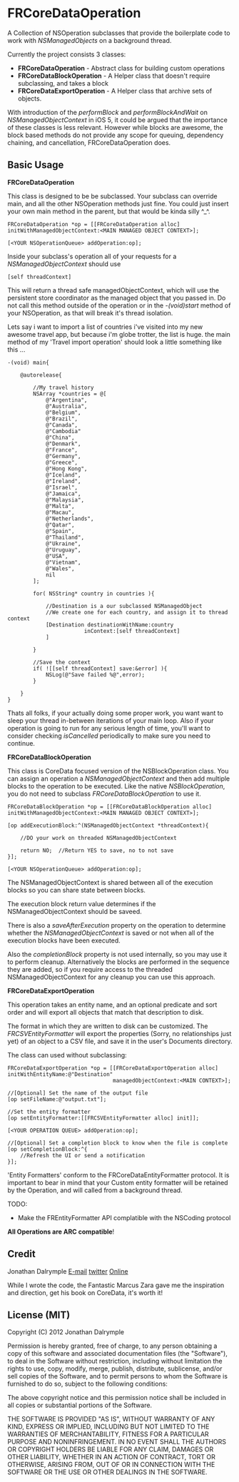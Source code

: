 FRCoreDataOperation
===================

A Collection of NSOperation subclasses that provide the boilerplate code to work with *NSManagedObjects* on a background thread.

Currently the project consists 3 classes:

* **FRCoreDataOperation** - Abstract class for building custom operations
* **FRCoreDataBlockOperation** - A Helper class that doesn't require subclassing, and takes a block
* **FRCoreDataExportOperation** - A Helper class that archive sets of objects.

With introduction of the *performBlock* and *performBlockAndWait* on *NSManagedObjectContext* in iOS 5, it could be argued that the importance of these classes is less relevant. However while blocks are awesome, the block based methods do not provide any scope for queuing, dependency chaining, and cancellation, FRCoreDataOperation does.

Basic Usage
-----------

**FRCoreDataOperation**

This class is designed to be be subclassed. Your subclass can override main, and all the other NSOperation methods just fine.
You could just insert your own main method in the parent, but that would be kinda silly ^_^.

	FRCoreDataOperation *op = [[FRCoreDataOperation alloc] initWithManagedObjectContext:<MAIN MANAGED OBJECT CONTEXT>];
	
	[<YOUR NSOperationQueue> addOperation:op];

Inside your subclass's operation all of your requests for a *NSManagedObjectContext* should use

	[self threadContext]

This will return a thread safe managedObjectContext, which will use the persistent store coordinator as the managed object that you passed in.
Do not call this method outside of the operation or in the *-(void)start* method of your NSOperation, as that will break it's thread isolation.

Lets say i want to import a list of countries i've visited into my new awesome travel app, but because i'm globe trotter, the list is huge.
the main method of my 'Travel import operation' should look a little something like this ...

	-(void) main{
		
		@autorelease{
		
			//My travel history
			NSArray *countries = @[
				@"Argentina",
				@"Australia",
				@"Belgium",
				@"Brazil",
				@"Canada",
				@"Cambodia"
				@"China",
				@"Denmark",
				@"France",
				@"Germany",
				@"Greece",
				@"Hong Kong",
				@"Iceland",
				@"Ireland",
				@"Israel",
				@"Jamaica",
				@"Malaysia",
				@"Malta",
				@"Macau",
				@"Netherlands",
				@"Qatar",
				@"Spain",
				@"Thailand",
				@"Ukraine",
				@"Uruguay",
				@"USA",
				@"Vietnam",
				@"Wales",
				nil
			];
		
			for( NSString* country in countries ){
			
				//Destination is a our subclassed NSManagedObject
				//We create one for each country, and assign it to thread context
				[Destination destinationWithName:country
							inContext:[self threadContext]
				]
			
			}
		
			//Save the context
			if( ![[self threadContext] save:&error] ){
				NSLog(@"Save failed %@",error);
			}
		
		}
	}

Thats all folks, if your actually doing some proper work, you want want to sleep your thread in-between iterations of your main loop.
Also if your operation is going to run for any serious length of time, you'll want to consider checking *isCancelled* periodically to make sure you need to continue.

**FRCoreDataBlockOperation**

This class is CoreData focused version of the NSBlockOperation class. You can assign
an operation a *NSManagedObjectContext* and then add multiple blocks to the operation
to be executed. Like the native *NSBlockOperation*, you do not need to subclass 
*FRCoreDataBlockOperation* to use it.

	FRCoreDataBlockOperation *op = [[FRCoreDataBlockOperation alloc] initWithManagedObjectContext:<MAIN MANAGED OBJECT CONTEXT>];

	[op addExecutionBlock:^(NSManagedObjectContext *threadContext){
	
		//DO your work on threaded NSManagedObjectContext
	
		return NO;	//Return YES to save, no to not save
	}];

	[<YOUR NSOperationQueue> addOperation:op];

The NSManagedObjectContext is shared between all of the execution blocks so you can
share state between blocks.

The execution block return value determines if the NSManagedObjectContext should 
be saveed.

There is also a *saveAfterExecution* property on the operation to determine whether
the *NSManagedObjectContext* is saved or not when all of the execution blocks have
been executed.

Also the *completionBlock* property is not used internally, so you may use it to perform
cleanup. Alternatively the blocks are performed in the sequence they are added, so if
you require access to the threaded NSManagedObjectContext for any cleanup you can
use this approach.

**FRCoreDataExportOperation**

This operation takes an entity name, and an optional predicate and sort order and will export all objects that match that description to disk.

The format in which they are written to disk can be customized. The *FRCSVEntityFormatter* will export the properties (Sorry, no relationships just yet) of an object to a CSV file, and save it in the user's Documents directory.

The class can used without subclassing:

	FRCoreDataExportOperation *op = [[FRCoreDataExportOperation alloc] initWithEntityName:@"Destination" 
									 managedObjectContext:<MAIN CONTEXT>];
    
	//[Optional] Set the name of the output file
	[op setFileName:@"output.txt"];
	
	//Set the entity formatter
	[op setEntityFormatter:[[FRCSVEntityFormatter alloc] init]];
	
	[<YOUR OPERATION QUEUE> addOperation:op];
	
	//[Optional] Set a completion block to know when the file is complete
	[op setCompletionBlock:^{
		//Refresh the UI or send a notification
	}];

'Entity Formatters' conform to the FRCoreDataEntityFormatter protocol. It is important to bear in mind that your Custom entity formatter will be retained by the Operation, and will called from a background thread.

TODO:

* Make the FREntityFormatter API complatible with the NSCoding protocol

**All Operations are ARC compatible**!

Credit
------

Jonathan Dalrymple [E-mail](mailto:jonathan@float-right.co.uk) [twitter](http://twitter/veritech) [Online](http://float-right.co.uk)

While I wrote the code, the Fantastic Marcus Zara gave me the inspiration and direction, get his book on CoreData, it's worth it!

License (MIT)
-------------

Copyright (C) 2012 Jonathan Dalrymple

Permission is hereby granted, free of charge, to any person obtaining a copy of this software and associated documentation files (the "Software"), to deal in the Software without restriction, including without limitation the rights to use, copy, modify, merge, publish, distribute, sublicense, and/or sell copies of the Software, and to permit persons to whom the Software is furnished to do so, subject to the following conditions:

The above copyright notice and this permission notice shall be included in all copies or substantial portions of the Software.

THE SOFTWARE IS PROVIDED "AS IS", WITHOUT WARRANTY OF ANY KIND, EXPRESS OR IMPLIED, INCLUDING BUT NOT LIMITED TO THE WARRANTIES OF MERCHANTABILITY, FITNESS FOR A PARTICULAR PURPOSE AND NONINFRINGEMENT. IN NO EVENT SHALL THE AUTHORS OR COPYRIGHT HOLDERS BE LIABLE FOR ANY CLAIM, DAMAGES OR OTHER LIABILITY, WHETHER IN AN ACTION OF CONTRACT, TORT OR OTHERWISE, ARISING FROM, OUT OF OR IN CONNECTION WITH THE SOFTWARE OR THE USE OR OTHER DEALINGS IN THE SOFTWARE.
